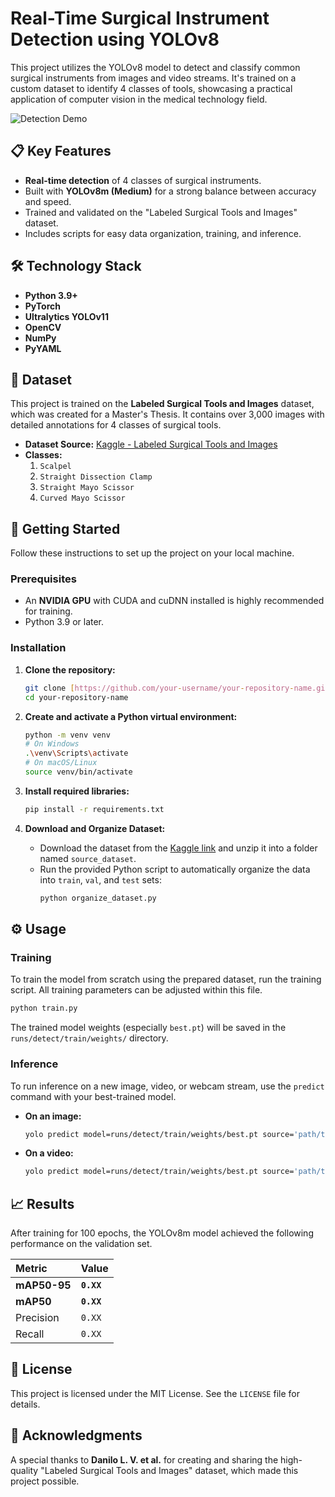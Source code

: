 # Real-Time Surgical Instrument Detection using YOLOv8

This project utilizes the YOLOv8 model to detect and classify common surgical instruments from images and video streams. It's trained on a custom dataset to identify 4 classes of tools, showcasing a practical application of computer vision in the medical technology field.

![Detection Demo](https://i.imgur.com/rLzG9qL.jpg)


## 📋 Key Features

- **Real-time detection** of 4 classes of surgical instruments.
- Built with **YOLOv8m (Medium)** for a strong balance between accuracy and speed.
- Trained and validated on the "Labeled Surgical Tools and Images" dataset.
- Includes scripts for easy data organization, training, and inference.

## 🛠️ Technology Stack

- **Python 3.9+**
- **PyTorch**
- **Ultralytics YOLOv11**
- **OpenCV**
- **NumPy**
- **PyYAML**

## 📂 Dataset

This project is trained on the **Labeled Surgical Tools and Images** dataset, which was created for a Master's Thesis. It contains over 3,000 images with detailed annotations for 4 classes of surgical tools.

- **Dataset Source:** [Kaggle - Labeled Surgical Tools and Images](https://www.kaggle.com/datasets/dlovado/labeled-surgical-tools)
- **Classes:**
  1.  `Scalpel`
  2.  `Straight Dissection Clamp`
  3.  `Straight Mayo Scissor`
  4.  `Curved Mayo Scissor`

## 🚀 Getting Started

Follow these instructions to set up the project on your local machine.

### Prerequisites

- An **NVIDIA GPU** with CUDA and cuDNN installed is highly recommended for training.
- Python 3.9 or later.

### Installation

1.  **Clone the repository:**
    ```sh
    git clone [https://github.com/your-username/your-repository-name.git](https://github.com/your-username/your-repository-name.git)
    cd your-repository-name
    ```

2.  **Create and activate a Python virtual environment:**
    ```sh
    python -m venv venv
    # On Windows
    .\venv\Scripts\activate
    # On macOS/Linux
    source venv/bin/activate
    ```

3.  **Install required libraries:**
    ```sh
    pip install -r requirements.txt
    ```
 

4.  **Download and Organize Dataset:**
    - Download the dataset from the [Kaggle link](https://www.kaggle.com/datasets/dlovado/labeled-surgical-tools) and unzip it into a folder named `source_dataset`.
    - Run the provided Python script to automatically organize the data into `train`, `val`, and `test` sets:
      ```sh
      python organize_dataset.py
      ```

## ⚙️ Usage

### Training

To train the model from scratch using the prepared dataset, run the training script. All training parameters can be adjusted within this file.

```sh
python train.py
```
The trained model weights (especially `best.pt`) will be saved in the `runs/detect/train/weights/` directory.

### Inference

To run inference on a new image, video, or webcam stream, use the `predict` command with your best-trained model.

- **On an image:**
  ```sh
  yolo predict model=runs/detect/train/weights/best.pt source='path/to/your/image.jpg'
  ```

- **On a video:**
  ```sh
  yolo predict model=runs/detect/train/weights/best.pt source='path/to/your/video.mp4'
  ```

## 📈 Results

After training for 100 epochs, the YOLOv8m model achieved the following performance on the validation set.

| Metric    | Value     |
| :-------- | :-------- |
| **mAP50-95** | **`0.XX`** |
| **mAP50** | **`0.XX`** |
| Precision | `0.XX`    |
| Recall    | `0.XX`    |


## 📄 License

This project is licensed under the MIT License. See the `LICENSE` file for details.

## 🙏 Acknowledgments

A special thanks to **Danilo L. V. et al.** for creating and sharing the high-quality "Labeled Surgical Tools and Images" dataset, which made this project possible.
